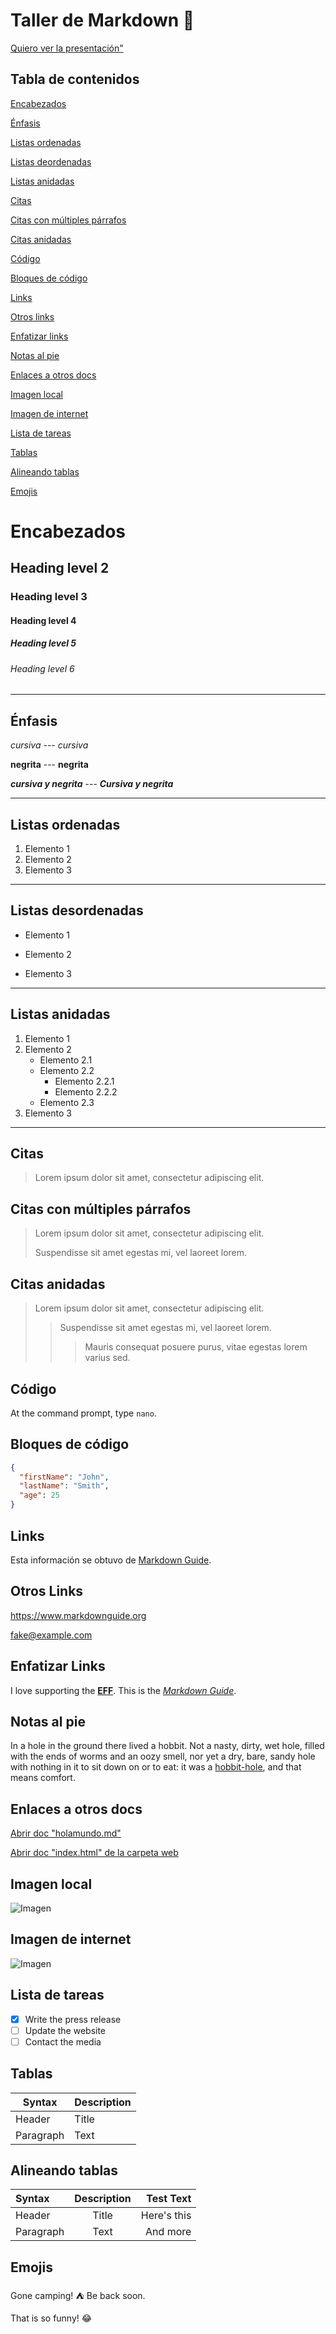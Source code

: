# Taller de Markdown 🤠

[Quiero ver la presentación"](./presentation.md)  

## **Tabla de contenidos**

[Encabezados](#Encabezados)  

[Énfasis](#Énfasis)  

[Listas ordenadas](#Listas-ordenadas)  

[Listas deordenadas](#Listas-desordenadas)  

[Listas anidadas](#Listas-anidadas)

[Citas](#Citas)

[Citas con múltiples párrafos](#Citas-con-múltiples-párrafos)

[Citas anidadas](#Citas-anidadas)

[Código](#Código)

[Bloques de código](#Bloques-de-código)

[Links](#Links)

[Otros links](#Otros-links)

[Enfatizar links](#Enfatizar-links)

[Notas al pie](#Notas-al-pie)

[Enlaces a otros docs](#Enlaces-a-otros-docs)

[Imagen local](#Imagen-local)

[Imagen de internet](#Imagen-de-internet)

[Lista de tareas](#Lista-de-tareas)

[Tablas](#Tablas)

[Alineando tablas](#Alineando-tablas)

[Emojis](#Emojis)

# **Encabezados** 

## Heading level 2
### Heading level 3
#### Heading level 4
##### Heading level 5
###### Heading level 6

***

## **Énfasis**  

*cursiva* --- _cursiva_  

**negrita** --- __negrita__  

***cursiva y negrita*** --- ___Cursiva y negrita___

***

## **Listas ordenadas**  
1. Elemento 1
1. Elemento 2
1. Elemento 3
___

## **Listas desordenadas**
- Elemento 1
* Elemento 2
+ Elemento 3 
---

## **Listas anidadas**
1. Elemento 1
2. Elemento 2
    - Elemento 2.1
    - Elemento 2.2
        * Elemento 2.2.1
        + Elemento 2.2.2
    - Elemento 2.3
3. Elemento 3
***

## **Citas**

> Lorem ipsum dolor sit amet, consectetur adipiscing elit. 

## **Citas con múltiples párrafos**

> Lorem ipsum dolor sit amet, consectetur adipiscing elit. 
>
> Suspendisse sit amet egestas mi, vel laoreet lorem. 

## **Citas anidadas**

> Lorem ipsum dolor sit amet, consectetur adipiscing elit.
>
>> Suspendisse sit amet egestas mi, vel laoreet lorem.
>>> Mauris consequat posuere purus, vitae egestas lorem varius sed.

## **Código**

At the command prompt, type `nano`.  

## **Bloques de código**
```json
{
  "firstName": "John",
  "lastName": "Smith",
  "age": 25
}
```

## **Links**

 Esta información se obtuvo de [Markdown Guide](https://www.markdownguide.org/ "Clic Aquí").

## **Otros Links**

<https://www.markdownguide.org>  

<fake@example.com>

## **Enfatizar Links**

I love supporting the **[EFF](https://eff.org)**.
This is the *[Markdown Guide](https://www.markdownguide.org)*.

## **Notas al pie**

In a hole in the ground there lived a hobbit. Not a nasty, dirty, wet hole, filled with the ends
of worms and an oozy smell, nor yet a dry, bare, sandy hole with nothing in it to sit down on or to
eat: it was a [hobbit-hole][1], and that means comfort.

[1]: <https://en.wikipedia.org/wiki/Hobbit#Lifestyle> "Hobbit lifestyles"

## **Enlaces a otros docs**

[Abrir doc "holamundo.md"](./holamundo.md)  
 
[Abrir doc "index.html" de la carpeta web](web/index.html) 

## **Imagen local**

![Imagen](/img/img2.jpg "...")

## **Imagen de internet**
![Imagen](https://images.pexels.com/photos/5582900/pexels-photo-5582900.jpeg?auto=compress&cs=tinysrgb&dpr=2&h=650&w=940)

## Lista de tareas
- [x] Write the press release
- [ ] Update the website
- [ ] Contact the media

## **Tablas**

| Syntax      | Description |
| ----------- | ----------- |
| Header      | Title       |
| Paragraph   | Text        |


## **Alineando tablas**

| Syntax      | Description | Test Text     |
| :---        |    :----:   |          ---: |
| Header      | Title       | Here's this   |
| Paragraph   | Text        | And more      |

## **Emojis**

Gone camping! :tent: Be back soon.

That is so funny! :joy:
